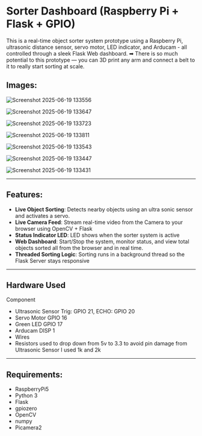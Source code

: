 # Sorter Dashboard (Raspberry Pi + Flask + GPIO)

This is a real-time object sorter system prototype using a Raspberry Pi, ultrasonic distance sensor, servo motor, LED indicator, and Arducam - all controlled through a sleek Flask Web dashboard.
➡ There is so much potential to this prototype — you can 3D print any arm and connect a belt to it to really start sorting at scale.

## Images:

![Screenshot 2025-06-19 133556](https://github.com/user-attachments/assets/302a41a2-721c-4c48-885c-c5e3a3682d15)

![Screenshot 2025-06-19 133647](https://github.com/user-attachments/assets/93b7e8b5-c53c-41af-b78b-5d61ba5ce42c)

![Screenshot 2025-06-19 133723](https://github.com/user-attachments/assets/bb392e2f-2ec6-4c0a-9509-148f8c45156c)

![Screenshot 2025-06-19 133811](https://github.com/user-attachments/assets/2d94ec2f-b0f2-48a9-9dc8-1b5a472759d0)

![Screenshot 2025-06-19 133543](https://github.com/user-attachments/assets/927d7fc3-f029-40d3-b0e0-e108e12ca349)

![Screenshot 2025-06-19 133447](https://github.com/user-attachments/assets/43418ad4-d622-405b-b44d-ac74df79c472)

![Screenshot 2025-06-19 133431](https://github.com/user-attachments/assets/65e50693-f5a0-4ca8-b3ab-437a9d6f1b47)

---

## Features:

- **Live Object Sorting**: Detects nearby objects using an ultra sonic sensor and activates a servo.
- **Live Camera Feed**: Stream real-time video from the Camera to your browser using OpenCV + Flask
- **Status Indicator LED**: LED shows when the sorter system is active
- **Web Dashboard**: Start/Stop the system, monitor status, and view total objects sorted all from the browser and in real time.
- **Threaded Sorting Logic**: Sorting runs in a background thread so the Flask Server stays responsive

---

## Hardware Used

Component
- Ultrasonic Sensor Trig: GPIO 21, ECHO: GPIO 20
- Servo Motor GPIO 16
- Green LED GPIO 17
- Arducam DISP 1
- Wires
- Resistors used to drop down from 5v to 3.3 to avoid pin damage from Ultrasonic Sensor I used 1k and 2k


---

## Requirements:

- RaspberryPi5  
- Python 3  
- Flask  
- gpiozero  
- OpenCV  
- numpy  
- Picamera2
